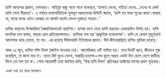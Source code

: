 হাসি আনন্দের প্রকাশ, বেদনারও। আইয়ুব বাচ্চু গানে গানে বলেছেন, ‘হাসতে দেখো, গাইতে দেখো…দেখো না কেউ হাসি শেষে নীরবতা’। এ পর্যায়ে কথাসাহিত্যিক হুমায়ূন আহমেদের উক্তিটি স্মর্তব্য, ‘হাসি সব সময় সুখের কারণ বোঝায় না; মাঝে মাঝে এটাও বোঝায় যে আপনি কতটা বেদনা লুকাতে পারেন।’

হাসির স্বাস্থ্যগত উপকারিতা বৈজ্ঞানিকভাবেই প্রমাণিত। হাসার ফলে দেহে হ্যাপি হরমোন এন্ডোরফিন নির্গত হয়। হাসি মানসিক চাপ কমায়, বাড়ায় রোগ প্রতিরোধক্ষমতা। হাসিকে বলা হয় ‘প্রাকৃতিক ব্যথানাশক’। হাসি যে কেবল মুহূর্তকেই আনন্দময় করে তোলে, তা নয়। এর রয়েছে দীর্ঘমেয়াদি ইতিবাচক প্রভাব। দীর্ঘ জীবনপ্রাপ্তিতে হাসির ভূমিকা রয়েছে।

আজ ১৫ জুন, হাসির শক্তি দিবস (স্মাইল পাওয়ার ডে)। আমেরিকায় এটি পালিত হয়। তবে দিনটি কবে, কীভাবে শুরু হয়েছিল, তা জানা যায় না। তাতে কি! দুঃখ-বেদনা, অপ্রাপ্তি-হতাশা—সব ভুলে অন্তত একটা দিন হেসে হেসে কাটিয়ে দিলে তো মন্দ হয় না। শেষে আরেকটি তথ্য জানিয়ে রাখি, ‘বিশ্ব হাসি দিবস’ প্রতিবছর অক্টোবর মাসের প্রথম শুক্রবার।

*<sup>ডেজ\ অব\ দ্য\ ইয়ার</sup>* <sup>অবলম্বনে</sup>
